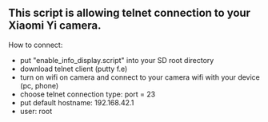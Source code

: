 ## This script is allowing telnet connection to your Xiaomi Yi camera.

How to connect:

 * put "enable_info_display.script" into your SD root directory
 * download telnet client (putty f.e)
 * turn on wifi on camera and connect to your camera wifi with your device (pc, phone)
 * choose telnet connection type: port = 23
 * put default hostname: 192.168.42.1
 * user: root
